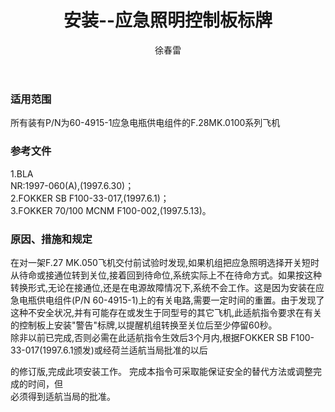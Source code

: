 ﻿---
amendno: 39-1984  
cadno: CAD1997-F100-04  
title: 安装--应急照明控制板标牌  
publishdate: 1997-07-29  
effdate: 1997-07-29  
acmodels: ["F100"]  
tags: []  
engs: []  
pns: ["60-4915-1"]  
mfrs: ["FOKKER"]  
admins: 华东管理局  
author: 徐春雷  
---
  
### 适用范围  
所有装有P/N为60-4915-1应急电瓶供电组件的F.28MK.0100系列飞机  
  
<!--more-->  
### 参考文件  
  1.BLA  
NR:1997-060(A),(1997.6.30)；  
  2.FOKKER SB F100-33-017,(1997.6.1)；  
  3.FOKKER 70/100 MCNM F100-002,(1997.5.13)。  
  
### 原因、措施和规定  

  在对一架F.27 MK.050飞机交付前试验时发现,如果机组把应急照明选择开关短时从待命或接通位转到关位,接着回到待命位,系统实际上不在待命方式。如果按这种转换形式,无论在接通位,还是在电源故障情况下,系统不会工作。这是因为安装在应急电瓶供电组件(P/N 60-4915-1)上的有关电路,需要一定时间的重置。由于发现了这种不安全状况,并有可能存在或发生于同型号的其它飞机,此适航指令要求在有关的控制板上安装"警告"标牌,以提醒机组转换至关位后至少停留60秒。  
  除非以前已完成,否则必需在此适航指令生效后3个月内,根据FOKKER SB F100-33-017(1997.6.1颁发)或经荷兰适航当局批准的以后  
  
的修订版,完成此项安装工作。     完成本指令可采取能保证安全的替代方法或调整完成的时间，但  
必须得到适航当局的批准。  
